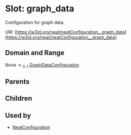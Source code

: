 
# Slot: graph_data


Configuration for graph data.

URI: [https://w3id.org/neat/neatConfiguration__graph_data](https://w3id.org/neat/neatConfiguration__graph_data)


## Domain and Range

None &#8594;  <sub>0..1</sub> [GraphDataConfiguration](GraphDataConfiguration.md)

## Parents


## Children


## Used by

 * [NeatConfiguration](NeatConfiguration.md)
